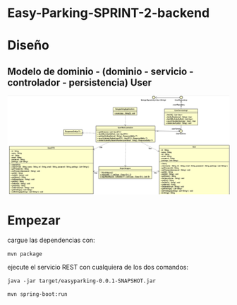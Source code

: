 # Easy-Parking-SPRINT-2-backend

# Diseño

## Modelo de dominio - (dominio - servicio - controlador - persistencia) User

<p align="center">
    <img  src="img/diagrama.png">
</p>

# Empezar

cargue las dependencias con:

```
mvn package
```

ejecute el servicio REST con cualquiera de los dos comandos:

```
java -jar target/easyparking-0.0.1-SNAPSHOT.jar
```

```
mvn spring-boot:run
```
